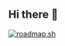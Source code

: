 ## Hi there 👋
<a href="https://roadmap.sh"><img src="https://roadmap.sh/card/wide/67060f7cfb4be684db9ec01e?variant=dark" alt="roadmap.sh"/></a>
<!--
**2171001/2171001** is a ✨ _special_ ✨ repository because its `README.md` (this file) appears on your GitHub profile.

Here are some ideas to get you started:

- 🔭 I’m currently working on ...
- 🌱 I’m currently learning ...
- 👯 I’m looking to collaborate on ...
- 🤔 I’m looking for help with ...
- 💬 Ask me about ...
- 📫 How to reach me: ...
- 😄 Pronouns: ...
- ⚡ Fun fact: ...
-->
